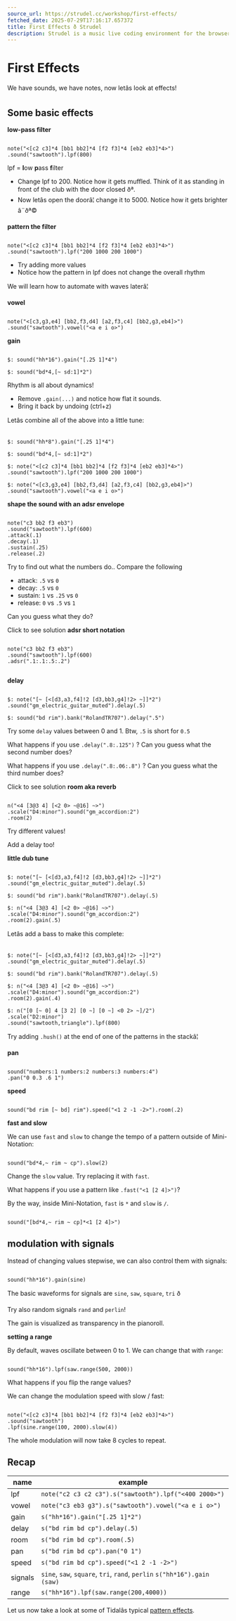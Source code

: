 ```yaml
---
source_url: https://strudel.cc/workshop/first-effects/
fetched_date: 2025-07-29T17:16:17.657372
title: First Effects ð Strudel
description: Strudel is a music live coding environment for the browser, porting the TidalCycles pattern language to JavaScript.
---
```

 # First Effects

We have sounds, we have notes, now letâs look at effects!

## Some basic effects

**low-pass filter**


```

note("<[c2 c3]*4 [bb1 bb2]*4 [f2 f3]*4 [eb2 eb3]*4>")
.sound("sawtooth").lpf(800)

```


 lpf = **l**ow **p**ass **f**ilter

- Change lpf to 200. Notice how it gets muffled. Think of it as standing in front of the club with the door closed ðª.
- Now letâs open the doorâ¦ change it to 5000. Notice how it gets brighter â¨ðª©
  
**pattern the filter**


```

note("<[c2 c3]*4 [bb1 bb2]*4 [f2 f3]*4 [eb2 eb3]*4>")
.sound("sawtooth").lpf("200 1000 200 1000")

```


 - Try adding more values
- Notice how the pattern in lpf does not change the overall rhythm

We will learn how to automate with waves laterâ¦

  
**vowel**


```

note("<[c3,g3,e4] [bb2,f3,d4] [a2,f3,c4] [bb2,g3,eb4]>")
.sound("sawtooth").vowel("<a e i o>")

```


**gain**


```

$: sound("hh*16").gain("[.25 1]*4")

$: sound("bd*4,[~ sd:1]*2")

```


 Rhythm is all about dynamics!

- Remove `.gain(...)` and notice how flat it sounds.
- Bring it back by undoing (ctrl+z)
  
Letâs combine all of the above into a little tune:


```

$: sound("hh*8").gain("[.25 1]*4")

$: sound("bd*4,[~ sd:1]*2")

$: note("<[c2 c3]*4 [bb1 bb2]*4 [f2 f3]*4 [eb2 eb3]*4>")
.sound("sawtooth").lpf("200 1000 200 1000")

$: note("<[c3,g3,e4] [bb2,f3,d4] [a2,f3,c4] [bb2,g3,eb4]>")
.sound("sawtooth").vowel("<a e i o>")

```


**shape the sound with an adsr envelope**


```

note("c3 bb2 f3 eb3")
.sound("sawtooth").lpf(600)
.attack(.1)
.decay(.1)
.sustain(.25)
.release(.2)

```


 Try to find out what the numbers do.. Compare the following

- attack: `.5` vs `0`
- decay: `.5` vs `0`
- sustain: `1` vs `.25` vs `0`
- release: `0` vs `.5` vs `1`

Can you guess what they do?

  
Click to see solution
**adsr short notation**


```

note("c3 bb2 f3 eb3")
.sound("sawtooth").lpf(600)
.adsr(".1:.1:.5:.2")


```


**delay**


```

$: note("[~ [<[d3,a3,f4]!2 [d3,bb3,g4]!2> ~]]*2")
.sound("gm_electric_guitar_muted").delay(.5)

$: sound("bd rim").bank("RolandTR707").delay(".5")

```


 Try some `delay` values between 0 and 1. Btw, `.5` is short for `0.5`

What happens if you use `.delay(".8:.125")` ? Can you guess what the second number does?

What happens if you use `.delay(".8:.06:.8")` ? Can you guess what the third number does?

  
Click to see solution
**room aka reverb**


```

n("<4 [3@3 4] [<2 0> ~@16] ~>")
.scale("D4:minor").sound("gm_accordion:2")
.room(2)

```


 Try different values!

Add a delay too!

  
**little dub tune**


```

$: note("[~ [<[d3,a3,f4]!2 [d3,bb3,g4]!2> ~]]*2")
.sound("gm_electric_guitar_muted").delay(.5)

$: sound("bd rim").bank("RolandTR707").delay(.5)

$: n("<4 [3@3 4] [<2 0> ~@16] ~>")
.scale("D4:minor").sound("gm_accordion:2")
.room(2).gain(.5)

```


Letâs add a bass to make this complete:


```

$: note("[~ [<[d3,a3,f4]!2 [d3,bb3,g4]!2> ~]]*2")
.sound("gm_electric_guitar_muted").delay(.5)

$: sound("bd rim").bank("RolandTR707").delay(.5)

$: n("<4 [3@3 4] [<2 0> ~@16] ~>")
.scale("D4:minor").sound("gm_accordion:2")
.room(2).gain(.4)

$: n("[0 [~ 0] 4 [3 2] [0 ~] [0 ~] <0 2> ~]/2")
.scale("D2:minor")
.sound("sawtooth,triangle").lpf(800)

```


 Try adding `.hush()` at the end of one of the patterns in the stackâ¦

  
**pan**


```

sound("numbers:1 numbers:2 numbers:3 numbers:4")
.pan("0 0.3 .6 1")

```


**speed**


```

sound("bd rim [~ bd] rim").speed("<1 2 -1 -2>").room(.2)

```


**fast and slow**

We can use `fast` and `slow` to change the tempo of a pattern outside of Mini-Notation:


```

sound("bd*4,~ rim ~ cp").slow(2)

```


 Change the `slow` value. Try replacing it with `fast`.

What happens if you use a pattern like `.fast("<1 [2 4]>")`?

  
By the way, inside Mini-Notation, `fast` is `*` and `slow` is `/`.


```

sound("[bd*4,~ rim ~ cp]*<1 [2 4]>")

```


## modulation with signals

Instead of changing values stepwise, we can also control them with signals:


```

sound("hh*16").gain(sine)

```


 The basic waveforms for signals are `sine`, `saw`, `square`, `tri` ð

Try also random signals `rand` and `perlin`!

The gain is visualized as transparency in the pianoroll.

  
**setting a range**

By default, waves oscillate between 0 to 1. We can change that with `range`:


```

sound("hh*16").lpf(saw.range(500, 2000))

```


 What happens if you flip the range values?

  
We can change the modulation speed with slow / fast:


```

note("<[c2 c3]*4 [bb1 bb2]*4 [f2 f3]*4 [eb2 eb3]*4>")
.sound("sawtooth")
.lpf(sine.range(100, 2000).slow(4))

```


 The whole modulation will now take 8 cycles to repeat.

  
## Recap

| name | example |
| --- | --- |
| lpf | ``` note("c2 c3 c2 c3").s("sawtooth").lpf("<400 2000>") ``` |
| vowel | ``` note("c3 eb3 g3").s("sawtooth").vowel("<a e i o>") ``` |
| gain | ``` s("hh*16").gain("[.25 1]*2") ``` |
| delay | ``` s("bd rim bd cp").delay(.5) ``` |
| room | ``` s("bd rim bd cp").room(.5) ``` |
| pan | ``` s("bd rim bd cp").pan("0 1") ``` |
| speed | ``` s("bd rim bd cp").speed("<1 2 -1 -2>") ``` |
| signals | `sine`, `saw`, `square`, `tri`, `rand`, `perlin` ``` s("hh*16").gain  (saw) ``` |
| range | ``` s("hh*16").lpf(saw.range(200,4000)) ``` |

Let us now take a look at some of Tidalâs typical [pattern effects](workshop_pattern-effects.md).

 
